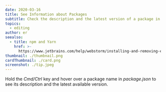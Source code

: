 ```yaml
---
date: 2020-03-16
title: See Information about Packages
subtitle: Check the description and the latest version of a package in package.json.
topics:
  - editing
author: er
seealso:
  - title: npm and Yarn
    href: >-
      https://www.jetbrains.com/help/webstorm/installing-and-removing-external-software-using-node-package-manager.html
thumbnail: ./thumbnail.png
cardThumbnail: ./card.png
screenshot: ./tip.jpeg
---
```


Hold the _Cmd/Ctrl_ key and hover over a package name in _package.json_ to
see its description and the latest available version.
